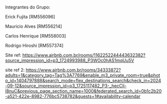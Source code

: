 Integrantes do Grupo:

Erick Fujita [RM556096]

Mauricio Alves [RM556214]

Carlos Henrique [RM558003]

Rodrigo Hiroshi [RM557374]

Site ref: https://www.airbnb.com.br/rooms/1162252244443632382?source_impression_id=p3_1724993988_P3WOc0hAS1mqUu5V

site ref 2: https://www.airbnb.com.br/rooms/34333872?adults=1&category_tag=Tag%3A7769&enable_m3_private_room=true&photo_id=1404797888&search_mode=flex_destinations_search&check_in=2024-09-12&source_impression_id=p3_1725117482_P3-_hecCIi-l8nuC&previous_page_section_name=1000&federated_search_id=0b1c2b20-a521-422e-8982-776bc5738782&guests=1#availability-calendar